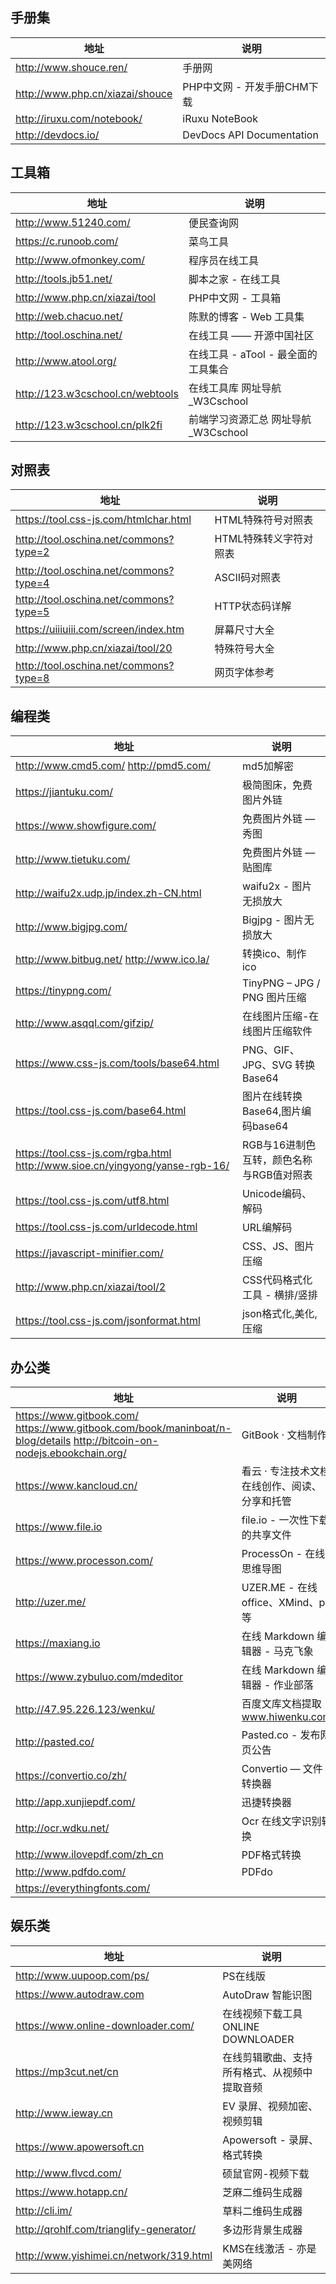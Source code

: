 
## 手册集

地址 | 说明
---|---
http://www.shouce.ren/ | 手册网
http://www.php.cn/xiazai/shouce | PHP中文网 - 开发手册CHM下载
http://iruxu.com/notebook/ | iRuxu NoteBook
http://devdocs.io/ | DevDocs API Documentation

## 工具箱

地址 | 说明
---|---
http://www.51240.com/ | 便民查询网
https://c.runoob.com/ | 菜鸟工具
http://www.ofmonkey.com/ | 程序员在线工具
http://tools.jb51.net/ | 脚本之家 - 在线工具
http://www.php.cn/xiazai/tool | PHP中文网 - 工具箱
http://web.chacuo.net/ | 陈默的博客 - Web 工具集
http://tool.oschina.net/ | 在线工具 —— 开源中国社区
http://www.atool.org/ | 在线工具 - aTool - 最全面的工具集合
http://123.w3cschool.cn/webtools | 在线工具库 网址导航_W3Cschool
http://123.w3cschool.cn/plk2fi | 前端学习资源汇总 网址导航_W3Cschool


## 对照表

地址 | 说明
---|---
https://tool.css-js.com/htmlchar.html | HTML特殊符号对照表
http://tool.oschina.net/commons?type=2 | HTML特殊转义字符对照表
http://tool.oschina.net/commons?type=4 | ASCII码对照表
http://tool.oschina.net/commons?type=5 | HTTP状态码详解
https://uiiiuiii.com/screen/index.htm | 屏幕尺寸大全
http://www.php.cn/xiazai/tool/20 | 特殊符号大全
http://tool.oschina.net/commons?type=8 | 网页字体参考


## 编程类

地址 | 说明
---|---
http://www.cmd5.com/ http://pmd5.com/ | md5加解密
https://jiantuku.com/ | 极简图床，免费图片外链
https://www.showfigure.com/ | 免费图片外链 — 秀图
http://www.tietuku.com/ | 免费图片外链 — 贴图库
http://waifu2x.udp.jp/index.zh-CN.html | waifu2x - 图片无损放大
http://www.bigjpg.com/ | Bigjpg - 图片无损放大
http://www.bitbug.net/ http://www.ico.la/ | 转换ico、制作ico
https://tinypng.com/ | TinyPNG – JPG / PNG 图片压缩
http://www.asqql.com/gifzip/ | 在线图片压缩-在线图片压缩软件
https://www.css-js.com/tools/base64.html | PNG、GIF、JPG、SVG 转换Base64
https://tool.css-js.com/base64.html | 图片在线转换Base64,图片编码base64
https://tool.css-js.com/rgba.html http://www.sioe.cn/yingyong/yanse-rgb-16/ | RGB与16进制色互转，颜色名称与RGB值对照表
https://tool.css-js.com/utf8.html | Unicode编码、解码
https://tool.css-js.com/urldecode.html | URL编解码
https://javascript-minifier.com/ | CSS、JS、图片压缩
http://www.php.cn/xiazai/tool/2 | CSS代码格式化工具  - 横排/竖排
https://tool.css-js.com/jsonformat.html | json格式化,美化,压缩


## 办公类

地址 | 说明
---|---
https://www.gitbook.com/ https://www.gitbook.com/book/maninboat/n-blog/details http://bitcoin-on-nodejs.ebookchain.org/ | GitBook · 文档制作
https://www.kancloud.cn/ | 看云 · 专注技术文档在线创作、阅读、分享和托管
https://www.file.io | file.io - 一次性下载的共享文件
https://www.processon.com/ | ProcessOn - 在线思维导图
http://uzer.me/ | UZER.ME - 在线office、XMind、ps等
https://maxiang.io | 在线 Markdown 编辑器 - 马克飞象
https://www.zybuluo.com/mdeditor | 在线 Markdown 编辑器 - 作业部落
http://47.95.226.123/wenku/ | 百度文库文档提取 - www.hiwenku.com
http://pasted.co/ | Pasted.co - 发布网页公告
https://convertio.co/zh/ | Convertio — 文件转换器
http://app.xunjiepdf.com/ | 迅捷转换器
http://ocr.wdku.net/ | Ocr 在线文字识别转换
http://www.ilovepdf.com/zh_cn | PDF格式转换
http://www.pdfdo.com/ | PDFdo | 在线免费处理转换
https://everythingfonts.com/ | 


## 娱乐类

地址 | 说明
---|---
http://www.uupoop.com/ps/ | PS在线版
https://www.autodraw.com | AutoDraw 智能识图
https://www.online-downloader.com/ | 在线视频下载工具 ONLINE DOWNLOADER
https://mp3cut.net/cn | 在线剪辑歌曲、支持所有格式、从视频中提取音频
http://www.ieway.cn | EV 录屏、视频加密、视频剪辑
https://www.apowersoft.cn | Apowersoft - 录屏、格式转换
http://www.flvcd.com/ | 硕鼠官网-视频下载
https://www.hotapp.cn/ | 芝麻二维码生成器
http://cli.im/ | 草料二维码生成器
http://qrohlf.com/trianglify-generator/ | 多边形背景生成器
http://www.yishimei.cn/network/319.html | KMS在线激活 - 亦是美网络



